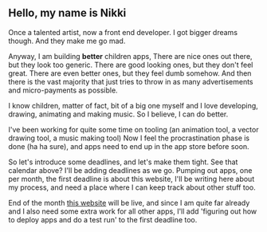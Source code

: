 
<div class='put-calendar-in-here'></div>
<script>
    //remember month counting starts from 0
	let deadlines = [{date:new Date(2022, 9, 31), description: 'this website'},
                     {date:new Date(2022, 10, 30), description: 'character creation kit'}];
	buildCalendar(deadlines, new Date());
</script>


## Hello, my name is Nikki 

Once a talented artist, now a front end developer.
I got bigger dreams though.
And they make me go mad.

Anyway, I am building **better** children apps,
There are nice ones out there, but they look too generic.
There are good looking ones, but they don't feel great.
There are even better ones, but they feel dumb somehow.
And then there is the vast majority that just tries to throw in as many advertisements and micro-payments as possible.

I know children, matter of fact, bit of a big one myself and I love developing, drawing, animating and making music.
So I believe, I can do better.

I've been working for quite some time on tooling (an animation tool, a vector drawing tool, a music making tool)
Now I feel the procrastination phase is done (ha ha sure), and apps need to end up in the app store before soon.


So let's introduce some deadlines,
and let's make them tight.
See that calendar above? I'll be adding deadlines as we go.
Pumping out apps, one per month, the first deadline is about this website, I'll be writing here about my process, and need a place where I can keep track about other stuff too. 

End of the month [this website](/makes/this-website.html) will be live, and since I am quite far already and I also need some extra work for all other apps, I'll add 'figuring out how to deploy apps and do a test run' to the first deadline too.



